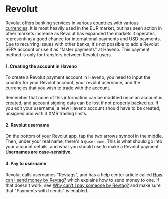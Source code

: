 # Revolut

Revolut offers banking services in [various countries](https://www.revolut.com/help/getting-started/verifying-identity/what-countries-are-supported) with [various currencies](https://www.revolut.com/help/getting-started/adding-money-to-revolut). It is most heavily used in the EUR market, but has seen action in other markets increase as Revolut has expanded the markets it operates, representing a good chance for international payments and USD payments. Due to recurring issues with other banks, it's not possible to add a Revolut SEPA account or use it as "faster payments" at Haveno. This payment method is only for transfers between Revolut users.

#### 1. Creating the account in Haveno

To create a Revolut payment account in Haveno, you need to input the country for your Revolut account, your revolut username, and the currencies that you wish to trade with the account.

Remember that none of this information can be modified once an account is created, and [account signing](../account_limits.md/#account-signing) data can be lost if not [properly backed up](../haveno-ui/backup_and_restore/#2-back-up-payment-accounts). If you edit your username, a new Haveno account should have to be created, unsigned and with 3 XMR trading limits.

#### 2. Revolut username

On the bottom of your Revolut app, tap the two arrows symbol in the middle. Then, under your real name, there's a `@username`. This is what should go into your account details, and what you should use to make a Revolut payment. **Usernames are case-sensitive.**

#### 3. Pay to username

Revolut calls usernames "Revtags", and has a help center article called [How can I send money by Revtag?](https://help.revolut.com/help/transfers/internal-transfers/username-payments/how-can-i-send-money-by-username) which explains how to send money to one. If that doesn't work, see [Why can’t I pay someone by Revtag?](https://help.revolut.com/help/transfers/internal-transfers/username-payments/why-cant-i-pay-someone-by-username) and make sure that "Payments with friends" is enabled.
